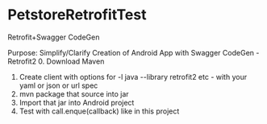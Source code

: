 # PetstoreRetrofitTest
Retrofit+Swagger CodeGen

Purpose: Simplify/Clarify Creation of Android App with Swagger CodeGen - Retrofit2
0.  Download Maven
1.  Create client with options for -l java --library retrofit2 etc - with your yaml or json or url spec
2.  mvn package that source into jar
3.  Import that jar into Android project
4.  Test with call.enque(callback) like in this project

